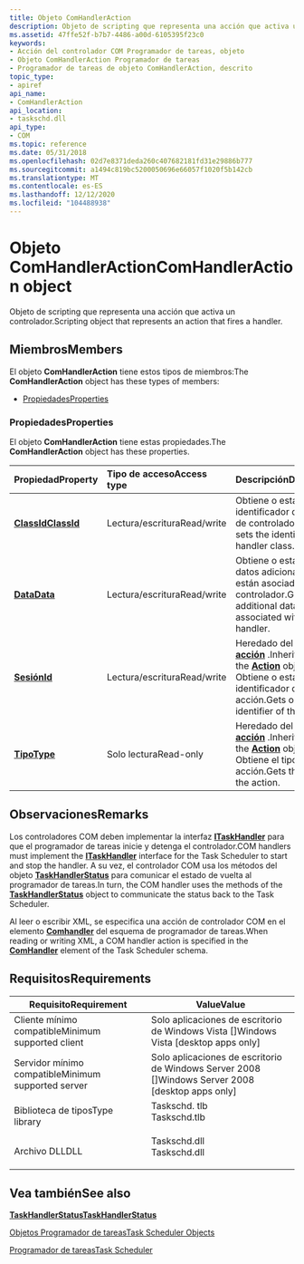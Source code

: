 ```yaml
---
title: Objeto ComHandlerAction
description: Objeto de scripting que representa una acción que activa un controlador.
ms.assetid: 47ffe52f-b7b7-4486-a00d-6105395f23c0
keywords:
- Acción del controlador COM Programador de tareas, objeto
- Objeto ComHandlerAction Programador de tareas
- Programador de tareas de objeto ComHandlerAction, descrito
topic_type:
- apiref
api_name:
- ComHandlerAction
api_location:
- taskschd.dll
api_type:
- COM
ms.topic: reference
ms.date: 05/31/2018
ms.openlocfilehash: 02d7e8371deda260c407682181fd31e29886b777
ms.sourcegitcommit: a1494c819bc5200050696e66057f1020f5b142cb
ms.translationtype: MT
ms.contentlocale: es-ES
ms.lasthandoff: 12/12/2020
ms.locfileid: "104488938"
---
```

# <a name="comhandleraction-object"></a><span data-ttu-id="f3211-106">Objeto ComHandlerAction</span><span class="sxs-lookup"><span data-stu-id="f3211-106">ComHandlerAction object</span></span>

<span data-ttu-id="f3211-107">Objeto de scripting que representa una acción que activa un controlador.</span><span class="sxs-lookup"><span data-stu-id="f3211-107">Scripting object that represents an action that fires a handler.</span></span>

## <a name="members"></a><span data-ttu-id="f3211-108">Miembros</span><span class="sxs-lookup"><span data-stu-id="f3211-108">Members</span></span>

<span data-ttu-id="f3211-109">El objeto **ComHandlerAction** tiene estos tipos de miembros:</span><span class="sxs-lookup"><span data-stu-id="f3211-109">The **ComHandlerAction** object has these types of members:</span></span>

-   [<span data-ttu-id="f3211-110">Propiedades</span><span class="sxs-lookup"><span data-stu-id="f3211-110">Properties</span></span>](#properties)

### <a name="properties"></a><span data-ttu-id="f3211-111">Propiedades</span><span class="sxs-lookup"><span data-stu-id="f3211-111">Properties</span></span>

<span data-ttu-id="f3211-112">El objeto **ComHandlerAction** tiene estas propiedades.</span><span class="sxs-lookup"><span data-stu-id="f3211-112">The **ComHandlerAction** object has these properties.</span></span>



| <span data-ttu-id="f3211-113">Propiedad</span><span class="sxs-lookup"><span data-stu-id="f3211-113">Property</span></span>                                               | <span data-ttu-id="f3211-114">Tipo de acceso</span><span class="sxs-lookup"><span data-stu-id="f3211-114">Access type</span></span>           | <span data-ttu-id="f3211-115">Descripción</span><span class="sxs-lookup"><span data-stu-id="f3211-115">Description</span></span>                                                                                               |
|:-------------------------------------------------------|:----------------------|:----------------------------------------------------------------------------------------------------------|
| [<span data-ttu-id="f3211-116">**ClassId**</span><span class="sxs-lookup"><span data-stu-id="f3211-116">**ClassId**</span></span>](comhandleraction-classid.md)<br/> | <span data-ttu-id="f3211-117">Lectura/escritura</span><span class="sxs-lookup"><span data-stu-id="f3211-117">Read/write</span></span><br/> | <span data-ttu-id="f3211-118">Obtiene o establece el identificador de la clase de controlador.</span><span class="sxs-lookup"><span data-stu-id="f3211-118">Gets or sets the identifier of the handler class.</span></span><br/>                                              |
| [<span data-ttu-id="f3211-119">**Data**</span><span class="sxs-lookup"><span data-stu-id="f3211-119">**Data**</span></span>](comhandleraction-data.md)<br/>       | <span data-ttu-id="f3211-120">Lectura/escritura</span><span class="sxs-lookup"><span data-stu-id="f3211-120">Read/write</span></span><br/> | <span data-ttu-id="f3211-121">Obtiene o establece datos adicionales que están asociados al controlador.</span><span class="sxs-lookup"><span data-stu-id="f3211-121">Gets or sets additional data that is associated with the handler.</span></span><br/>                              |
| [<span data-ttu-id="f3211-122">**Sesión**</span><span class="sxs-lookup"><span data-stu-id="f3211-122">**Id**</span></span>](action-id.md)<br/>                     | <span data-ttu-id="f3211-123">Lectura/escritura</span><span class="sxs-lookup"><span data-stu-id="f3211-123">Read/write</span></span><br/> | <span data-ttu-id="f3211-124">Heredado del objeto de [**acción**](action.md) .</span><span class="sxs-lookup"><span data-stu-id="f3211-124">Inherited from the [**Action**](action.md) object.</span></span> <span data-ttu-id="f3211-125">Obtiene o establece el identificador de la acción.</span><span class="sxs-lookup"><span data-stu-id="f3211-125">Gets or sets the identifier of the action.</span></span><br/> |
| [<span data-ttu-id="f3211-126">**Tipo**</span><span class="sxs-lookup"><span data-stu-id="f3211-126">**Type**</span></span>](action-type.md)<br/>                 | <span data-ttu-id="f3211-127">Solo lectura</span><span class="sxs-lookup"><span data-stu-id="f3211-127">Read-only</span></span><br/>  | <span data-ttu-id="f3211-128">Heredado del objeto de [**acción**](action.md) .</span><span class="sxs-lookup"><span data-stu-id="f3211-128">Inherited from the [**Action**](action.md) object.</span></span> <span data-ttu-id="f3211-129">Obtiene el tipo de la acción.</span><span class="sxs-lookup"><span data-stu-id="f3211-129">Gets the type of the action.</span></span><br/>               |



 

## <a name="remarks"></a><span data-ttu-id="f3211-130">Observaciones</span><span class="sxs-lookup"><span data-stu-id="f3211-130">Remarks</span></span>

<span data-ttu-id="f3211-131">Los controladores COM deben implementar la interfaz [**ITaskHandler**](/windows/desktop/api/taskschd/nn-taskschd-itaskhandler) para que el programador de tareas inicie y detenga el controlador.</span><span class="sxs-lookup"><span data-stu-id="f3211-131">COM handlers must implement the [**ITaskHandler**](/windows/desktop/api/taskschd/nn-taskschd-itaskhandler) interface for the Task Scheduler to start and stop the handler.</span></span> <span data-ttu-id="f3211-132">A su vez, el controlador COM usa los métodos del objeto [**TaskHandlerStatus**](/windows/desktop/api/taskschd/nn-taskschd-itaskhandlerstatus) para comunicar el estado de vuelta al programador de tareas.</span><span class="sxs-lookup"><span data-stu-id="f3211-132">In turn, the COM handler uses the methods of the [**TaskHandlerStatus**](/windows/desktop/api/taskschd/nn-taskschd-itaskhandlerstatus) object to communicate the status back to the Task Scheduler.</span></span>

<span data-ttu-id="f3211-133">Al leer o escribir XML, se especifica una acción de controlador COM en el elemento [**Comhandler**](taskschedulerschema-comhandler-actiongroup-element.md) del esquema de programador de tareas.</span><span class="sxs-lookup"><span data-stu-id="f3211-133">When reading or writing XML, a COM handler action is specified in the [**ComHandler**](taskschedulerschema-comhandler-actiongroup-element.md) element of the Task Scheduler schema.</span></span>

## <a name="requirements"></a><span data-ttu-id="f3211-134">Requisitos</span><span class="sxs-lookup"><span data-stu-id="f3211-134">Requirements</span></span>



| <span data-ttu-id="f3211-135">Requisito</span><span class="sxs-lookup"><span data-stu-id="f3211-135">Requirement</span></span> | <span data-ttu-id="f3211-136">Value</span><span class="sxs-lookup"><span data-stu-id="f3211-136">Value</span></span> |
|-------------------------------------|-----------------------------------------------------------------------------------------|
| <span data-ttu-id="f3211-137">Cliente mínimo compatible</span><span class="sxs-lookup"><span data-stu-id="f3211-137">Minimum supported client</span></span><br/> | <span data-ttu-id="f3211-138">Solo aplicaciones de escritorio de Windows Vista \[\]</span><span class="sxs-lookup"><span data-stu-id="f3211-138">Windows Vista \[desktop apps only\]</span></span><br/>                                          |
| <span data-ttu-id="f3211-139">Servidor mínimo compatible</span><span class="sxs-lookup"><span data-stu-id="f3211-139">Minimum supported server</span></span><br/> | <span data-ttu-id="f3211-140">Solo aplicaciones de escritorio de Windows Server 2008 \[\]</span><span class="sxs-lookup"><span data-stu-id="f3211-140">Windows Server 2008 \[desktop apps only\]</span></span><br/>                                    |
| <span data-ttu-id="f3211-141">Biblioteca de tipos</span><span class="sxs-lookup"><span data-stu-id="f3211-141">Type library</span></span><br/>             | <dl> <span data-ttu-id="f3211-142"><dt>Taskschd. tlb</dt></span><span class="sxs-lookup"><span data-stu-id="f3211-142"><dt>Taskschd.tlb</dt></span></span> </dl> |
| <span data-ttu-id="f3211-143">Archivo DLL</span><span class="sxs-lookup"><span data-stu-id="f3211-143">DLL</span></span><br/>                      | <dl> <span data-ttu-id="f3211-144"><dt>Taskschd.dll</dt></span><span class="sxs-lookup"><span data-stu-id="f3211-144"><dt>Taskschd.dll</dt></span></span> </dl> |



## <a name="see-also"></a><span data-ttu-id="f3211-145">Vea también</span><span class="sxs-lookup"><span data-stu-id="f3211-145">See also</span></span>

<dl> <dt>

[<span data-ttu-id="f3211-146">**TaskHandlerStatus**</span><span class="sxs-lookup"><span data-stu-id="f3211-146">**TaskHandlerStatus**</span></span>](/windows/desktop/api/taskschd/nn-taskschd-itaskhandlerstatus)
</dt> <dt>

[<span data-ttu-id="f3211-147">Objetos Programador de tareas</span><span class="sxs-lookup"><span data-stu-id="f3211-147">Task Scheduler Objects</span></span>](task-scheduler-objects.md)
</dt> <dt>

[<span data-ttu-id="f3211-148">Programador de tareas</span><span class="sxs-lookup"><span data-stu-id="f3211-148">Task Scheduler</span></span>](task-scheduler-start-page.md)
</dt> </dl>

 

 





